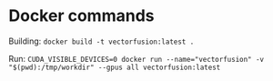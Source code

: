 # Docker commands

Building: ```docker build -t vectorfusion:latest .```

Run: ```CUDA_VISIBLE_DEVICES=0 docker run --name="vectorfusion" -v "$(pwd):/tmp/workdir" --gpus all vectorfusion:latest```